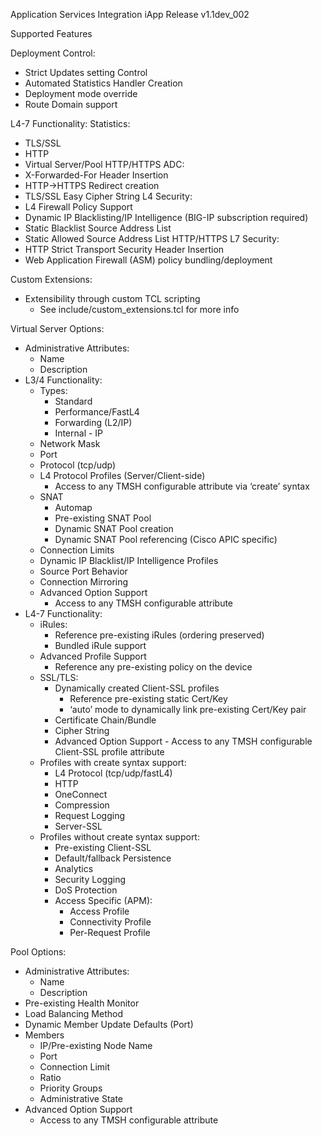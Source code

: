 Application Services Integration iApp
Release v1.1dev_002

Supported Features

Deployment Control:
 - Strict Updates setting Control
 - Automated Statistics Handler Creation
 - Deployment mode override
 - Route Domain support

L4-7 Functionality:
 Statistics:
  - TLS/SSL
  - HTTP
  - Virtual Server/Pool
 HTTP/HTTPS ADC:
  - X-Forwarded-For Header Insertion
  - HTTP->HTTPS Redirect creation
  - TLS/SSL Easy Cipher String
 L4 Security:
  - L4 Firewall Policy Support
   - Dynamic IP Blacklisting/IP Intelligence (BIG-IP subscription required)
   - Static Blacklist Source Address List
   - Static Allowed Source Address List
 HTTP/HTTPS L7 Security:
  - HTTP Strict Transport Security Header Insertion
  - Web Application Firewall (ASM) policy bundling/deployment

Custom Extensions:
 - Extensibility through custom TCL scripting
   - See include/custom_extensions.tcl for more info

Virtual Server Options:
 - Administrative Attributes:
   - Name
   - Description
 - L3/4 Functionality:
   - Types:
     - Standard
     - Performance/FastL4
     - Forwarding (L2/IP)
     - Internal   - IP
   - Network Mask
   - Port
   - Protocol (tcp/udp)
   - L4 Protocol Profiles (Server/Client-side)
     - Access to any TMSH configurable attribute via ‘create’ syntax
   - SNAT 
     - Automap
     - Pre-existing SNAT Pool
     - Dynamic SNAT Pool creation
     - Dynamic SNAT Pool referencing (Cisco APIC specific)
   - Connection Limits
   - Dynamic IP Blacklist/IP Intelligence Profiles
   - Source Port Behavior
   - Connection Mirroring
   - Advanced Option Support
     - Access to any TMSH configurable attribute
 - L4-7 Functionality:
   - iRules:
     - Reference pre-existing iRules (ordering preserved)
     - Bundled iRule support
   - Advanced Profile Support
     - Reference any pre-existing policy on the device
   - SSL/TLS:
     - Dynamically created Client-SSL profiles
       - Reference pre-existing static Cert/Key
       - ‘auto’ mode to dynamically link pre-existing Cert/Key pair
     - Certificate Chain/Bundle
     - Cipher String
     - Advanced Option Support - Access to any TMSH configurable Client-SSL profile attribute     
   - Profiles with create syntax support:
     - L4 Protocol (tcp/udp/fastL4)
     - HTTP
     - OneConnect
     - Compression
     - Request Logging
     - Server-SSL
   - Profiles without create syntax support:
     - Pre-existing Client-SSL
     - Default/fallback Persistence
     - Analytics
     - Security Logging
     - DoS Protection
     - Access Specific (APM):
       - Access Profile
       - Connectivity Profile
       - Per-Request Profile
       
Pool Options:
 - Administrative Attributes:
   - Name
   - Description
 - Pre-existing Health Monitor
 - Load Balancing Method
 - Dynamic Member Update Defaults (Port)
 - Members
   - IP/Pre-existing Node Name
   - Port
   - Connection Limit
   - Ratio
   - Priority Groups
   - Administrative State
 - Advanced Option Support
   - Access to any TMSH configurable attribute
